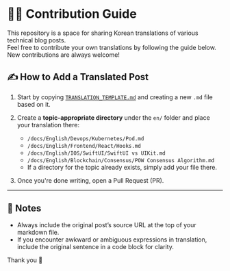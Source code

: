# 🧑‍💻 Contribution Guide

This repository is a space for sharing Korean translations of various technical blog posts.  
Feel free to contribute your own translations by following the guide below.  
New contributions are always welcome!

## ✍️ How to Add a Translated Post

1. Start by copying [`TRANSLATION_TEMPLATE.md`](../TRANSLATION_TEMPLATE.md) and creating a new `.md`
   file based on it.

2. Create a **topic-appropriate directory** under the `en/` folder and place your translation
   there:
    - `/docs/English/Devops/Kubernetes/Pod.md`
    - `/docs/English/Frontend/React/Hooks.md`
    - `/docs/English/IOS/SwiftUI/SwiftUI vs UIKit.md`
    - `/docs/English/Blockchain/Consensus/POW Consensus Algorithm.md`
    - If a directory for the topic already exists, simply add your file there.

3. Once you're done writing, open a Pull Request (PR).

---

## 🔖 Notes

- Always include the original post’s source URL at the top of your markdown file.
- If you encounter awkward or ambiguous expressions in translation, include the original sentence in
  a code block for clarity.

Thank you 🙏
